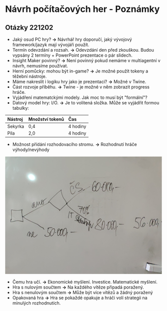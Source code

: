 # Návrh počítačových her - Poznámky

## Otázky 221202

- Jaký osud PC hry? **->** Návrhář hry doporučí, jaký vývojový framework/jazyk mají
  vývojáři použít.
- Termín odevzdání a rozsah. **->** Odevzdání den před zkouškou. Budou vypsány 2
  termíny + PowerPoint prezentace o pár slidech.
- Insight Maker povinný? **->** Není povinný pokud nemáme v multiagentní v návrh,
  nemusíme používat.
- Herní pomůcky: mohou být in-game? **->** Je možné použít tokeny a těžební
  nástroje.
- Máme nakreslit i logiku hry jako je prezentaci? **->** Možné v Twine.
- Část rozvoje příběhu. **->** Twine - je možné v něm zobrazit progress hráče.
- Vyjádření matematckými modely. Jak moc to musí být "formální"?
- Datový model hry: I/O. **->** Je to volitená složka. Může se vyjádřit formou
  tabulky:
  
| Nástroj | Množství tokenů | Čas      |
| :-      | :-              | :-       |
| Sekyrka | 0,4             | 4 hodiny |
| Pila    | 2,0             | 4 hodiny |

- Možnost přídání rozhodovacího stromu. **->** Rozhodnutí hráče výhody/nevýhody

![Rozhodovací strom](./assets/221202-NPH-Strom.jpg)

- Čemu hra učí. **->** Ekonomické myšlení. Investice. Matematické myšlení.
- Hra s nulovým součtem **->** Na každého vítěze připadá poražený.
- Hra s nenulovým součtem **->** Může být více vítězů a žádný poražený
- Opakovaná hra **->** Hra se pokaždé opakuje a hráči volí strategii na minulých
  rozhodnutích.
